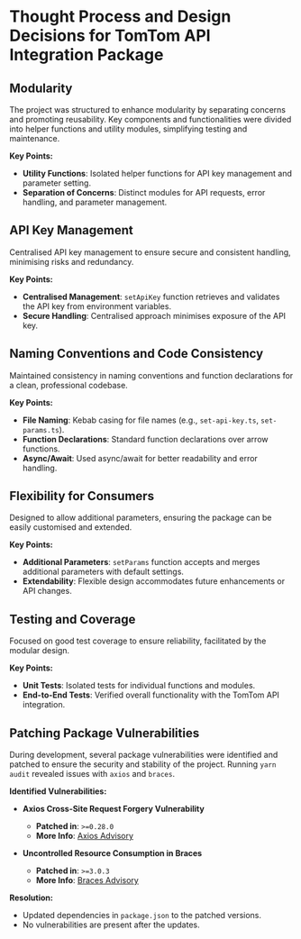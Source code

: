 # Thought Process and Design Decisions for TomTom API Integration Package

## Modularity

The project was structured to enhance modularity by separating concerns and promoting reusability. Key components and functionalities were divided into helper functions and utility modules, simplifying testing and maintenance.

**Key Points:**

- **Utility Functions**: Isolated helper functions for API key management and parameter setting.
- **Separation of Concerns**: Distinct modules for API requests, error handling, and parameter management.

## API Key Management

Centralised API key management to ensure secure and consistent handling, minimising risks and redundancy.

**Key Points:**

- **Centralised Management**: `setApiKey` function retrieves and validates the API key from environment variables.
- **Secure Handling**: Centralised approach minimises exposure of the API key.

## Naming Conventions and Code Consistency

Maintained consistency in naming conventions and function declarations for a clean, professional codebase.

**Key Points:**

- **File Naming**: Kebab casing for file names (e.g., `set-api-key.ts`, `set-params.ts`).
- **Function Declarations**: Standard function declarations over arrow functions.
- **Async/Await**: Used async/await for better readability and error handling.

## Flexibility for Consumers

Designed to allow additional parameters, ensuring the package can be easily customised and extended.

**Key Points:**

- **Additional Parameters**: `setParams` function accepts and merges additional parameters with default settings.
- **Extendability**: Flexible design accommodates future enhancements or API changes.

## Testing and Coverage

Focused on good test coverage to ensure reliability, facilitated by the modular design.

**Key Points:**

- **Unit Tests**: Isolated tests for individual functions and modules.
- **End-to-End Tests**: Verified overall functionality with the TomTom API integration.

## Patching Package Vulnerabilities
During development, several package vulnerabilities were identified and patched to ensure the security and stability of the project. Running `yarn audit` revealed issues with `axios` and `braces`.

**Identified Vulnerabilities:**
- **Axios Cross-Site Request Forgery Vulnerability**
  - **Patched in**: `>=0.28.0`
  - **More Info**: [Axios Advisory](https://www.npmjs.com/advisories/1096525)

- **Uncontrolled Resource Consumption in Braces**
  - **Patched in**: `>=3.0.3`
  - **More Info**: [Braces Advisory](https://www.npmjs.com/advisories/1097496)

**Resolution:**
- Updated dependencies in `package.json` to the patched versions.
- No vulnerabilities are present after the updates.
